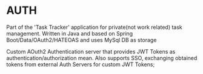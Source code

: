 AUTH
==========

Part of the 'Task Tracker' application for private(not work related) task management. 
Written in Java and based on Spring Boot/Data/OAuth2/HATEOAS and uses MySql DB as storage 

Custom AOuth2 Authentication server that provides JWT Tokens as authentication/authorization mean. Also supports SSO, 
exchanging obtained tokens from external Auth Servers for custom JWT Tokens;
